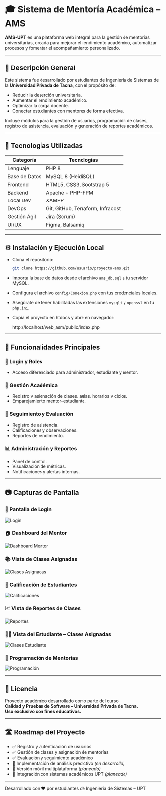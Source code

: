 # 🎓 Sistema de Mentoría Académica – AMS

**AMS-UPT** es una plataforma web integral para la gestión de mentorías universitarias, creada para mejorar el rendimiento académico, automatizar procesos y fomentar el acompañamiento personalizado.

---

## 📘 Descripción General

Este sistema fue desarrollado por estudiantes de Ingeniería de Sistemas de la **Universidad Privada de Tacna**, con el propósito de:

- Reducir la deserción universitaria.
- Aumentar el rendimiento académico.
- Optimizar la carga docente.
- Conectar estudiantes con mentores de forma efectiva.

Incluye módulos para la gestión de usuarios, programación de clases, registro de asistencia, evaluación y generación de reportes académicos.

---

## 🧪 Tecnologías Utilizadas

| Categoría       | Tecnologías                           |
|------------------|----------------------------------------|
| Lenguaje         | PHP 8                                  |
| Base de Datos    | MySQL 8 (HeidiSQL)                     |
| Frontend         | HTML5, CSS3, Bootstrap 5               |
| Backend          | Apache + PHP-FPM                       |
| Local Dev        | XAMPP                                  |
| DevOps           | Git, GitHub, Terraform, Infracost      |
| Gestión Ágil     | Jira (Scrum)                           |
| UI/UX            | Figma, Balsamiq                        |

---

## ⚙️ Instalación y Ejecución Local
- Clona el repositorio:
   ```bash
   git clone https://github.com/usuario/proyecto-ams.git
    ```
- Importa la base de datos desde el archivo `ams_db.sql` a tu servidor MySQL.
- Configura el archivo `config/Conexion.php` con tus credenciales locales.
- Asegúrate de tener habilitadas las extensiones `mysqli` y `openssl` en tu `php.ini`.
- Copia el proyecto en htdocs y abre en navegador:

   http://localhost/web_asm/public/index.php

---

## 🚀 Funcionalidades Principales

### 🔐 Login y Roles
- Acceso diferenciado para administrador, estudiante y mentor.

### 📅 Gestión Académica
- Registro y asignación de clases, aulas, horarios y ciclos.
- Emparejamiento mentor–estudiante.

### 🎯 Seguimiento y Evaluación
- Registro de asistencia.
- Calificaciones y observaciones.
- Reportes de rendimiento.

### 📊 Administración y Reportes
- Panel de control.
- Visualización de métricas.
- Notificaciones y alertas internas.

---

## 📷 Capturas de Pantalla

### 🔑 Pantalla de Login
![Login](ruta/a/captura_login.png)

### 🏠 Dashboard del Mentor
![Dashboard Mentor](ruta/a/captura_dashboard_mentor.png)

### 📚 Vista de Clases Asignadas
![Clases Asignadas](ruta/a/captura_clases_asignadas.png)

### 📝 Calificación de Estudiantes
![Calificaciones](ruta/a/captura_calificaciones.png)

### 📈 Vista de Reportes de Clases
![Reportes](ruta/a/captura_reportes.png)

### 👨‍🎓 Vista del Estudiante – Clases Asignadas
![Clases Estudiante](ruta/a/captura_estudiante_clases.png)

### 📆 Programación de Mentorías
![Programación](ruta/a/captura_programacion.png)

---

## 📜 Licencia

Proyecto académico desarrollado como parte del curso  
**Calidad y Pruebas de Software – Universidad Privada de Tacna.**  
**Uso exclusivo con fines educativos.**

---

## 🛣️ Roadmap del Proyecto

- ✅ Registro y autenticación de usuarios
- ✅ Gestión de clases y asignación de mentorías
- ✅ Evaluación y seguimiento académico
- 🔄 Implementación de análisis predictivo *(en desarrollo)*
- 🔄 Versión móvil multiplataforma *(planeado)*
- 🔄 Integración con sistemas académicos UPT *(planeado)*

---

Desarrollado con ❤️ por estudiantes de Ingeniería de Sistemas – UPT
